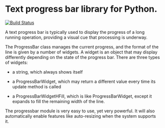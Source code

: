 # Text progress bar library for Python.

[![Build Status](https://travis-ci.org/subdownloader/python-progressbar.svg?branch=master)](https://travis-ci.org/subdownloader/python-progressbar)

A text progress bar is typically used to display the progress of a long
running operation, providing a visual cue that processing is underway.

The ProgressBar class manages the current progress, and the format of the line
is given by a number of widgets. A widget is an object that may display
differently depending on the state of the progress bar. There are three types
of widgets:

 - a string, which always shows itself

 - a ProgressBarWidget, which may return a different value every time its
   update method is called

 - a ProgressBarWidgetHFill, which is like ProgressBarWidget, except it
   expands to fill the remaining width of the line.

The progressbar module is very easy to use, yet very powerful. It will also
automatically enable features like auto-resizing when the system supports it.
